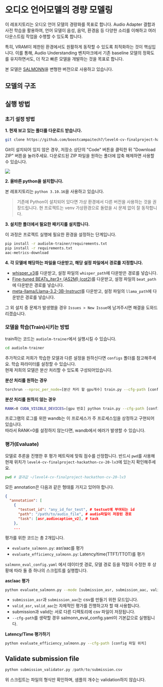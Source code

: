 # 오디오 언어모델의 경량 모델링 
이 레포지토리는 오디오 언어 모델의 경량화를 목표로 합니다. Audio Adapter 결합과 사전 학습을 활용하여, 언어 모델이 음성, 음악, 환경음 등 다양한 소리를 이해하고 여러 다운스트림 작업을 수행할 수 있도록 합니다.

특히, VRAM이 제한된 환경에서도 원활하게 동작할 수 있도록 최적화하는 것이 핵심입니다. 이를 통해, Audio Understanding 벤치마크에서 기존 baseline 모델의 정확도를 유지하면서도, 더 작고 빠른 모델을 개발하는 것을 목표로 합니다.

본 모델은 [SALMONN](https://github.com/bytedance/SALMONN)을 변형한 버전으로 사용하고 있습니다.

## 모델의 구조


## 실행 방법

### 초기 설정 방법

**1. 현재 보고 있는 폴더를 다운로드 받습니다.**
```bash
git clone https://github.com/boostcampaitech7/level4-cv-finalproject-hackathon-cv-20-lv3.git
```
Git이 설치되어 있지 않은 경우, 저장소 상단의 "Code" 버튼을 클릭한 뒤 "Download ZIP" 버튼을 눌러주세요.
다운로드된 ZIP 파일을 원하는 폴더에 압축 해제하면 사용할 수 있습니다.

![](image.png)

**2. 올바른 python을 설치합니다.**

본 레포지토리는 `python 3.10.16`을 사용하고 있습니다.

>기존에 Python이 설치되어 있다면 가상 환경에서 다른 버전을 사용하는 것을 권장드립니다.
> 현 프로젝트는 venv 가상환경으로 돌렸을 시 문제 없이 잘 동작합니다.

**3. 설치한 폴더에서 필요한 패키지를 설치합니다.**

이 과정은 프로젝트 실행에 필요한 환경을 설정하는 단계입니다.

```bash
pip install -r audiolm-trainer/requirements.txt
pip install -r requirements.txt
aac-metrics-download
```

**4. 각 모델에 해당하는 파일을 다운받고, 해당 설정 파일에서 경로를 지정합니다.**

- [whisper_v3](https://huggingface.co/openai/whisper-large-v3/tree/main)를 다운받고, 설정 파일의 `whisper_path`에 다운받은 경로를 넣습니다.
- [Fine-tuned BEATs_iter3+ (AS2M) (cpt2)](https://1drv.ms/u/s!AqeByhGUtINrgcpj8ujXH1YUtxooEg?e=E9Ncea)를 다운받고, 설정 파일의 `beat_path`에 다운받은 경로를 넣습니다.
- [meta-llama/Llama-3.2-3B-Instruct](https://huggingface.co/meta-llama/Llama-3.2-3B-Instruct/tree/main)를 다운받고, 설정 파일의 `llama_path`에 다운받은 경로를 넣습니다.

그 외 설치 중 문제가 발생했을 경우 `Issues > New Issue`에 남겨주시면 해결을 도와드리겠습니다.

### 모델을 학습(Train)시키는 방법
train하는 코드는 `audiolm-trainer`에서 실행시킬 수 있습니다.
```bash
cd audiolm-trainer
```
추가적으로 저희가 학습한 모델과 다른 설정을 원하신다면 `configs` 폴더를 참고해주세요. 학습 파라미터를 설정할 수 있습니다.\
현재 저희의 모델은 분산 처리할 수 있도록 구성되어있습니다.


**분산 처리를 원하는 경우**

```bash
torchrun --nproc_per_node=[분산 처리 할 gpu개수] train.py --cfg-path [config 파일 위치] 
```

**분산 처리를 원하지 않는 경우**
```bash
RANK=0 CUDA_VISIBLE_DEVICES=[gpu 번호] python train.py --cfg-path [config 파일 위치]
```
프로그램의 로그를 위한 wandb는 이 프로세스가 주 프로세스임을 상정하고 구현되어있습니다. \
따라서 RANK=0를 설정하지 않는다면, wandb에서 에러가 발생할 수 있습니다.

### 평가(Evaluate)
모델로 추론을 진행한 후 평가 메트릭에 맞춰 점수를 산정합니다.
반드시 `pwd`를 사용해 현재 위치가 `level4-cv-finalproject-hackathon-cv-20-lv3`에 있는지 확인해주세요.
```bash
pwd # 결과값 ~/level4-cv-finalproject-hackathon-cv-20-lv3
```
모든 annotation은 다음과 같은 형태를 가지고 있어야 합니다.

```json
{
  "annotation": [
    {
      "testset_id": "any_id_for_test", # testset에 부여되는 id
      "path": "/path/to/audio_file", # audio파일이 저장된 경로
      "task": [asr,audiocaption_v2], # task
    },
    ...
```

평가를 위한 코드는 총 2개입니다.
- `evaluate_salmonn.py`: asr/aac를 평가
- `evaluate_efficiency_salmonn.py`: Latency/time(TTFT/TTOT)를 평가

`salmonn_eval_config.yaml` 에서 데이터셋 경로, 모델 경로 등을 적절히 수정한 후 상황에 따라 둘 중 하나의 스크립트를 실행합니다.

**asr/aac 평가**

```bash
python evaluate_salmonn.py --mode [submission_asr, submission_aac, valid_asr, valid_aac] --cfg-path [config 파일 위치]
```

- `submission_asr`과 `submission_aac`는 csv를 만들기 위한 모드입니다.
- `valid_asr`, `valid_aac`는 자체적인 평가를 진행하고자 할 때 사용합니다. 
- submission과 valid는 서로 다른 디렉토리에 csv 파일이 저장됩니다.
- `--cfg-path`를 생략할 경우 salmonn_eval_config.yaml이 기본값으로 실행됩니다.

**Latency/Time 평가하기**

```bash
python evaluate_efficiency_salmonn.py --cfg-path [config 파일 위치]
```


## Validate submission file
```python
python submission_validator.py /path/to/submission.csv
```

위 스크립트는 파일의 형식만 확인하며, 샘플의 개수는 validation하지 않습니다.